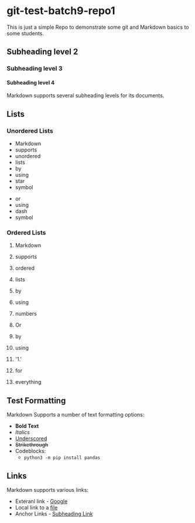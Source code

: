 # git-test-batch9-repo1
This is just a simple Repo to demonstrate some git and Markdown basics to some students.

## Subheading level 2
### Subheading level 3
#### Subheading level 4

Markdown supports several subheading levels for its documents.

## Lists

### Unordered Lists

* Markdown
* supports
* unordered
* lists
* by
* using
* star
* symbol

- or
- using
- dash
- symbol

### Ordered Lists

1. Markdown
2. supports
3. ordered
4. lists
5. by
6. using
7. numbers

1. Or
1. by
1. using
1. '1.'
1. for
1. everything

## Test Formatting

Markdown Supports a number of text formatting options:
* **Bold Text**
* *Italics*
* <u>Underscored</u>
* <s>Strikethrough</s>
* Codeblocks:
  * ```python3 -m pip install pandas```

## Links
Markdown supports various links:
* Exteranl link - [Google](https://google.com)
* Local link to a [file](./dir/sample_file.py)
* Anchor Links - [Subheading Link](#subheading-level-2)
